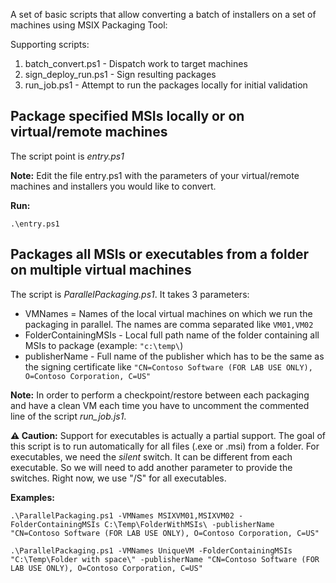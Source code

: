 A set of basic scripts that allow converting a batch of installers on a set of machines using MSIX Packaging Tool:

Supporting scripts:
1. batch_convert.ps1 - Dispatch work to target machines
2. sign_deploy_run.ps1 - Sign resulting packages
3. run_job.ps1 - Attempt to run the packages locally for initial validation

## Package specified MSIs locally or on virtual/remote machines
The script point is *entry.ps1*

**Note:** Edit the file entry.ps1 with the parameters of your virtual/remote machines and installers you would like to convert.

**Run:**

`.\entry.ps1`


## Packages all MSIs or executables from a folder on multiple virtual machines
The script is *ParallelPackaging.ps1*. It takes 3 parameters:
- VMNames = Names of the local virtual machines on which we run the packaging in parallel. The names are comma separated like `VM01,VM02`
- FolderContainingMSIs - Local full path name of the folder containing all MSIs to package (example: `"c:\temp\`)
- publisherName - Full name of the publisher which has to be the same as the signing certificate like `"CN=Contoso Software (FOR LAB USE ONLY), O=Contoso Corporation, C=US"`


**Note:** In order to perform a checkpoint/restore between each packaging and have a clean VM each time you have to uncomment the commented line of the script *run_job.js1*.

**⚠ Caution:** Support for executables is actually a partial support. The goal of this script is to run automatically for all files (.exe or .msi) from a folder. For executables, we need the *silent* switch. It can be different from each executable. So we will need to add another parameter to provide the switches. Right now, we use "/S" for all executables.

**Examples:** 

`.\ParallelPackaging.ps1 -VMNames MSIXVM01,MSIXVM02 -FolderContainingMSIs C:\Temp\FolderWithMSIs\ -publisherName "CN=Contoso Software (FOR LAB USE ONLY), O=Contoso Corporation, C=US"`



`.\ParallelPackaging.ps1 -VMNames UniqueVM -FolderContainingMSIs "C:\Temp\Folder with space\" -publisherName "CN=Contoso Software (FOR LAB USE ONLY), O=Contoso Corporation, C=US"`